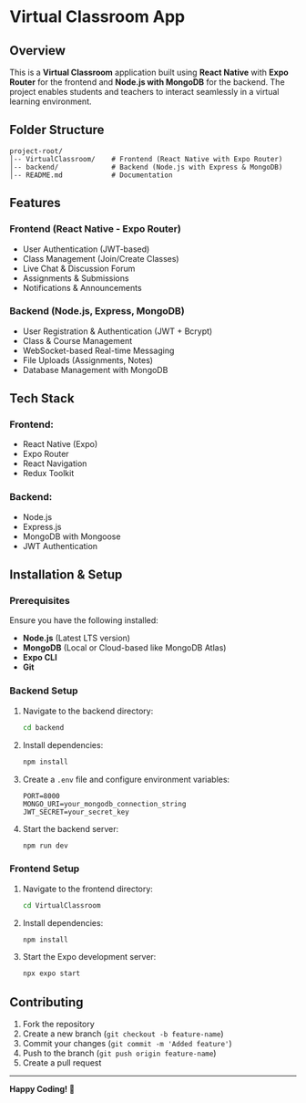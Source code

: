 # Virtual Classroom App

## Overview
This is a **Virtual Classroom** application built using **React Native** with **Expo Router** for the frontend and **Node.js with MongoDB** for the backend. The project enables students and teachers to interact seamlessly in a virtual learning environment.

## Folder Structure
```
project-root/
│-- VirtualClassroom/    # Frontend (React Native with Expo Router)
│-- backend/             # Backend (Node.js with Express & MongoDB)
│-- README.md            # Documentation
```

## Features
### Frontend (React Native - Expo Router)
- User Authentication (JWT-based)
- Class Management (Join/Create Classes)
- Live Chat & Discussion Forum
- Assignments & Submissions
- Notifications & Announcements

### Backend (Node.js, Express, MongoDB)
- User Registration & Authentication (JWT + Bcrypt)
- Class & Course Management
- WebSocket-based Real-time Messaging
- File Uploads (Assignments, Notes)
- Database Management with MongoDB

## Tech Stack
### Frontend:
- React Native (Expo)
- Expo Router
- React Navigation
- Redux Toolkit


### Backend:
- Node.js
- Express.js
- MongoDB with Mongoose
- JWT Authentication


## Installation & Setup
### Prerequisites
Ensure you have the following installed:
- **Node.js** (Latest LTS version)
- **MongoDB** (Local or Cloud-based like MongoDB Atlas)
- **Expo CLI**
- **Git**

### Backend Setup
1. Navigate to the backend directory:
   ```sh
   cd backend
   ```
2. Install dependencies:
   ```sh
   npm install
   ```
3. Create a `.env` file and configure environment variables:
   ```env
   PORT=8000
   MONGO_URI=your_mongodb_connection_string
   JWT_SECRET=your_secret_key
   ```
4. Start the backend server:
   ```sh
   npm run dev
   ```

### Frontend Setup
1. Navigate to the frontend directory:
   ```sh
   cd VirtualClassroom
   ```
2. Install dependencies:
   ```sh
   npm install
   ```
3. Start the Expo development server:
   ```sh
   npx expo start
   ```



## Contributing
1. Fork the repository
2. Create a new branch (`git checkout -b feature-name`)
3. Commit your changes (`git commit -m 'Added feature'`)
4. Push to the branch (`git push origin feature-name`)
5. Create a pull request


---
**Happy Coding! 🚀**